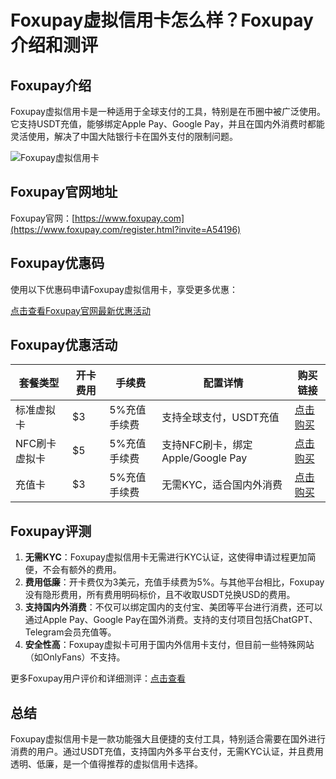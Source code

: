 # Foxupay虚拟信用卡怎么样？Foxupay介绍和测评

## Foxupay介绍

Foxupay虚拟信用卡是一种适用于全球支付的工具，特别是在币圈中被广泛使用。它支持USDT充值，能够绑定Apple Pay、Google Pay，并且在国内外消费时都能灵活使用，解决了中国大陆银行卡在国外支付的限制问题。

![Foxupay虚拟信用卡](https://github.com/user-attachments/assets/c8b75fd1-2a55-4e7b-83c5-43c8d209e422)

## Foxupay官网地址

Foxupay官网：[https://www.foxupay.com](https://www.foxupay.com/register.html?invite=A54196)

## Foxupay优惠码

使用以下优惠码申请Foxupay虚拟信用卡，享受更多优惠：

[点击查看Foxupay官网最新优惠活动](https://www.foxupay.com/register.html?invite=A54196)

## Foxupay优惠活动

| 套餐类型       | 开卡费用 | 手续费          | 配置详情                         | 购买链接                          |
| -------------- | -------- | --------------- | -------------------------------- | --------------------------------- |
| 标准虚拟卡     | $3       | 5%充值手续费     | 支持全球支付，USDT充值           | [点击购买](https://www.foxupay.com/register.html?invite=A54196) |
| NFC刷卡虚拟卡 | $5       | 5%充值手续费     | 支持NFC刷卡，绑定Apple/Google Pay | [点击购买](https://www.foxupay.com/register.html?invite=A54196) |
| 充值卡         | $3       | 5%充值手续费     | 无需KYC，适合国内外消费           | [点击购买](https://www.foxupay.com/register.html?invite=A54196) |

## Foxupay评测

1. **无需KYC**：Foxupay虚拟信用卡无需进行KYC认证，这使得申请过程更加简便，不会有额外的费用。  
2. **费用低廉**：开卡费仅为3美元，充值手续费为5%。与其他平台相比，Foxupay没有隐形费用，所有费用明码标价，且不收取USDT兑换USD的费用。
3. **支持国内外消费**：不仅可以绑定国内的支付宝、美团等平台进行消费，还可以通过Apple Pay、Google Pay在国外消费。支持的支付项目包括ChatGPT、Telegram会员充值等。
4. **安全性高**：Foxupay虚拟卡可用于国内外信用卡支付，但目前一些特殊网站（如OnlyFans）不支持。

更多Foxupay用户评价和详细测评：[点击查看](https://www.foxupay.com/register.html?invite=A54196)

## 总结

Foxupay虚拟信用卡是一款功能强大且便捷的支付工具，特别适合需要在国外进行消费的用户。通过USDT充值，支持国内外多平台支付，无需KYC认证，并且费用透明、低廉，是一个值得推荐的虚拟信用卡选择。

